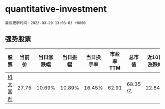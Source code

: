 # quantitative-investment

`最后更新时间：2023-03-29 13:03:03 +0800`

## 强势股票

|股票|当前价|当日涨跌幅|当日振幅|当日换手率|市盈率TTM|总市值|近10日涨跌幅|
|----|----|----|----|----|----|----|----|
|[科大国创](https://xueqiu.com/S/SZ300520)|27.75|10.69%|10.89%|16.45%|62.91|68.35亿|22.84%|
